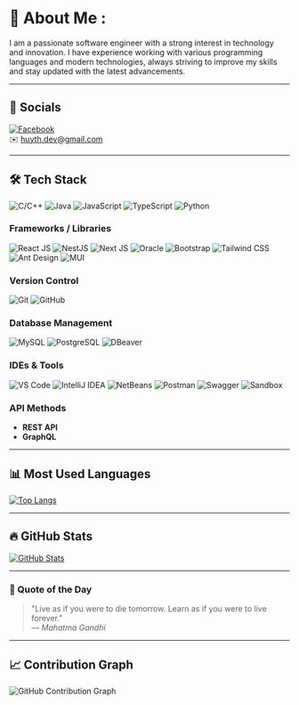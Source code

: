 # 🌟 About Me :

I am a passionate software engineer with a strong interest in technology and innovation. I have experience working with various programming languages and modern technologies, always striving to improve my skills and stay updated with the latest advancements.

---

## 📱 Socials
[![Facebook](https://img.shields.io/badge/Facebook-1877F2?style=for-the-badge&logo=facebook&logoColor=white)](https://www.facebook.com/)  
✉️ huyth.dev@gmail.com

---

## 🛠 Tech Stack
![C/C++](https://img.shields.io/badge/C%2FC%2B%2B-00599C?style=for-the-badge&logo=c%2B%2B&logoColor=white)
![Java](https://img.shields.io/badge/Java-007396?style=for-the-badge&logo=java&logoColor=white)
![JavaScript](https://img.shields.io/badge/JavaScript-F7DF1E?style=for-the-badge&logo=javascript&logoColor=black)
![TypeScript](https://img.shields.io/badge/TypeScript-007ACC?style=for-the-badge&logo=typescript&logoColor=white)
![Python](https://img.shields.io/badge/Python-3776AB?style=for-the-badge&logo=python&logoColor=white)

### Frameworks / Libraries
![React JS](https://img.shields.io/badge/React-61DAFB?style=for-the-badge&logo=react&logoColor=black)
![NestJS](https://img.shields.io/badge/NestJS-E0234E?style=for-the-badge&logo=nestjs&logoColor=white)
![Next JS](https://img.shields.io/badge/Next.js-000000?style=for-the-badge&logo=nextdotjs&logoColor=white)
![Oracle](https://img.shields.io/badge/Oracle-F80000?style=for-the-badge&logo=oracle&logoColor=white)
![Bootstrap](https://img.shields.io/badge/Bootstrap-563D7C?style=for-the-badge&logo=bootstrap&logoColor=white)
![Tailwind CSS](https://img.shields.io/badge/Tailwind%20CSS-38B2AC?style=for-the-badge&logo=tailwind-css&logoColor=white)
![Ant Design](https://img.shields.io/badge/Ant%20Design-0170FE?style=for-the-badge&logo=ant-design&logoColor=white)
![MUI](https://img.shields.io/badge/MUI-007FFF?style=for-the-badge&logo=mui&logoColor=white)

### Version Control
![Git](https://img.shields.io/badge/Git-F05032?style=for-the-badge&logo=git&logoColor=white)
![GitHub](https://img.shields.io/badge/GitHub-181717?style=for-the-badge&logo=github&logoColor=white)

### Database Management
![MySQL](https://img.shields.io/badge/MySQL-4479A1?style=for-the-badge&logo=mysql&logoColor=white)
![PostgreSQL](https://img.shields.io/badge/PostgreSQL-316192?style=for-the-badge&logo=postgresql&logoColor=white)
![DBeaver](https://img.shields.io/badge/DBeaver-2C3E50?style=for-the-badge&logo=dbeaver&logoColor=white)

### IDEs & Tools
![VS Code](https://img.shields.io/badge/VS%20Code-007ACC?style=for-the-badge&logo=visual-studio-code&logoColor=white)
![IntelliJ IDEA](https://img.shields.io/badge/IntelliJ%20IDEA-000000?style=for-the-badge&logo=intellij-idea&logoColor=white)
![NetBeans](https://img.shields.io/badge/NetBeans-1B6AC6?style=for-the-badge&logo=apachenetbeanside&logoColor=white)
![Postman](https://img.shields.io/badge/Postman-FF6C37?style=for-the-badge&logo=postman&logoColor=white)
![Swagger](https://img.shields.io/badge/Swagger-85EA2D?style=for-the-badge&logo=swagger&logoColor=black)
![Sandbox](https://img.shields.io/badge/Sandbox-5D5FEF?style=for-the-badge&logoColor=white)

### API Methods
- **REST API**
- **GraphQL**

---

## 📊 Most Used Languages
[![Top Langs](https://github-readme-stats.vercel.app/api/top-langs/?username=huykg1112&layout=compact&theme=radical)](https://github.com/huykg1112)

---

## 🔥 GitHub Stats
[![GitHub Stats](https://github-readme-stats.vercel.app/api?username=huykg1112&show_icons=true&theme=radical)](https://github.com/huykg1112)

---

### 📜 Quote of the Day
> "Live as if you were to die tomorrow. Learn as if you were to live forever."  
> *— Mahatma Gandhi*

---

## 📈 Contribution Graph
![GitHub Contribution Graph](https://github-readme-activity-graph.vercel.app/graph?username=huykg1112&theme=react-dark)
